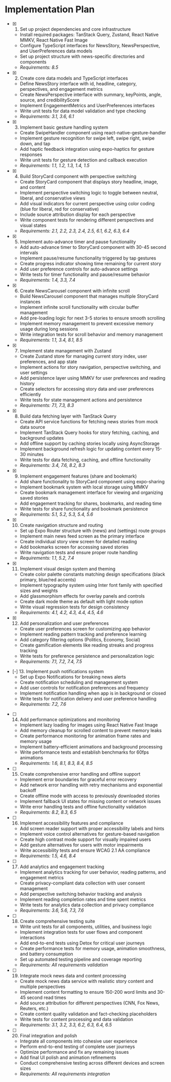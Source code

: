 # Implementation Plan

- [x] 1. Set up project dependencies and core infrastructure
  - Install required packages: TanStack Query, Zustand, React Native MMKV, React Native Fast Image
  - Configure TypeScript interfaces for NewsStory, NewsPerspective, and UserPreferences data models
  - Set up project structure with news-specific directories and components
  - _Requirements: 8.5_

- [x] 2. Create core data models and TypeScript interfaces
  - Define NewsStory interface with id, headline, category, perspectives, and engagement metrics
  - Create NewsPerspective interface with summary, keyPoints, angle, source, and credibilityScore
  - Implement EngagementMetrics and UserPreferences interfaces
  - Write unit tests for data model validation and type checking
  - _Requirements: 3.1, 3.6, 6.1_

- [x] 3. Implement basic gesture handling system
  - Create SwipeHandler component using react-native-gesture-handler
  - Implement gesture recognition for swipe left, swipe right, swipe down, and tap
  - Add haptic feedback integration using expo-haptics for gesture responses
  - Write unit tests for gesture detection and callback execution
  - _Requirements: 1.1, 1.2, 1.3, 1.4, 1.5_

- [x] 4. Build StoryCard component with perspective switching
  - Create StoryCard component that displays story headline, image, and content
  - Implement perspective switching logic to toggle between neutral, liberal, and conservative views
  - Add visual indicators for current perspective using color coding (blue for liberal, red for conservative)
  - Include source attribution display for each perspective
  - Write component tests for rendering different perspectives and visual states
  - _Requirements: 2.1, 2.2, 2.3, 2.4, 2.5, 6.1, 6.2, 6.3, 6.4_

- [x] 5. Implement auto-advance timer and pause functionality
  - Add auto-advance timer to StoryCard component with 30-45 second intervals
  - Implement pause/resume functionality triggered by tap gestures
  - Create progress indicator showing time remaining for current story
  - Add user preference controls for auto-advance settings
  - Write tests for timer functionality and pause/resume behavior
  - _Requirements: 1.4, 3.3, 7.4_

- [x] 6. Create NewsCarousel component with infinite scroll
  - Build NewsCarousel component that manages multiple StoryCard instances
  - Implement infinite scroll functionality with circular buffer management
  - Add pre-loading logic for next 3-5 stories to ensure smooth scrolling
  - Implement memory management to prevent excessive memory usage during long sessions
  - Write integration tests for scroll behavior and memory management
  - _Requirements: 1.1, 3.4, 8.1, 8.5_

- [x] 7. Implement state management with Zustand
  - Create Zustand store for managing current story index, user preferences, and app state
  - Implement actions for story navigation, perspective switching, and user settings
  - Add persistence layer using MMKV for user preferences and reading history
  - Create selectors for accessing story data and user preferences efficiently
  - Write tests for state management actions and persistence
  - _Requirements: 7.1, 7.3, 8.3_

- [x] 8. Build data fetching layer with TanStack Query
  - Create API service functions for fetching news stories from mock data source
  - Implement TanStack Query hooks for story fetching, caching, and background updates
  - Add offline support by caching stories locally using AsyncStorage
  - Implement background refresh logic for updating content every 15-30 minutes
  - Write tests for data fetching, caching, and offline functionality
  - _Requirements: 3.4, 7.6, 8.2, 8.3_

- [x] 9. Implement engagement features (share and bookmark)
  - Add share functionality to StoryCard component using expo-sharing
  - Implement bookmark system with local storage using MMKV
  - Create bookmark management interface for viewing and organizing saved stories
  - Add engagement tracking for shares, bookmarks, and reading time
  - Write tests for share functionality and bookmark persistence
  - _Requirements: 5.1, 5.2, 5.3, 5.4, 5.6_

- [x] 10. Create navigation structure and routing
  - Set up Expo Router structure with (news) and (settings) route groups
  - Implement main news feed screen as the primary interface
  - Create individual story view screen for detailed reading
  - Add bookmarks screen for accessing saved stories
  - Write navigation tests and ensure proper route handling
  - _Requirements: 1.1, 5.2, 7.4_

- [x] 11. Implement visual design system and theming
  - Create color palette constants matching design specifications (black primary, blue/red accents)
  - Implement typography system using Inter font family with specified sizes and weights
  - Add glassmorphism effects for overlay panels and controls
  - Create dark mode theme as default with light mode option
  - Write visual regression tests for design consistency
  - _Requirements: 4.1, 4.2, 4.3, 4.4, 4.5, 4.6_

- [x] 12. Add personalization and user preferences
  - Create user preferences screen for customizing app behavior
  - Implement reading pattern tracking and preference learning
  - Add category filtering options (Politics, Economy, Social)
  - Create gamification elements like reading streaks and progress tracking
  - Write tests for preference persistence and personalization logic
  - _Requirements: 7.1, 7.2, 7.4, 7.5_

- [-] 13. Implement push notifications system
  - Set up Expo Notifications for breaking news alerts
  - Create notification scheduling and management system
  - Add user controls for notification preferences and frequency
  - Implement notification handling when app is in background or closed
  - Write tests for notification delivery and user preference handling
  - _Requirements: 7.2, 7.6_

- [ ] 14. Add performance optimizations and monitoring
  - Implement lazy loading for images using React Native Fast Image
  - Add memory cleanup for scrolled content to prevent memory leaks
  - Create performance monitoring for animation frame rates and memory usage
  - Implement battery-efficient animations and background processing
  - Write performance tests and establish benchmarks for 60fps animations
  - _Requirements: 1.6, 8.1, 8.3, 8.4, 8.5_

- [ ] 15. Create comprehensive error handling and offline support
  - Implement error boundaries for graceful error recovery
  - Add network error handling with retry mechanisms and exponential backoff
  - Create offline mode with access to previously downloaded stories
  - Implement fallback UI states for missing content or network issues
  - Write error handling tests and offline functionality validation
  - _Requirements: 8.2, 8.3, 6.5_

- [ ] 16. Implement accessibility features and compliance
  - Add screen reader support with proper accessibility labels and hints
  - Implement voice control alternatives for gesture-based navigation
  - Create high contrast mode support for visually impaired users
  - Add gesture alternatives for users with motor impairments
  - Write accessibility tests and ensure WCAG 2.1 AA compliance
  - _Requirements: 1.5, 4.6, 8.4_

- [ ] 17. Add analytics and engagement tracking
  - Implement analytics tracking for user behavior, reading patterns, and engagement metrics
  - Create privacy-compliant data collection with user consent management
  - Add perspective switching behavior tracking and analysis
  - Implement reading completion rates and time spent metrics
  - Write tests for analytics data collection and privacy compliance
  - _Requirements: 3.6, 5.6, 7.3, 7.6_

- [ ] 18. Create comprehensive testing suite
  - Write unit tests for all components, utilities, and business logic
  - Implement integration tests for user flows and component interactions
  - Add end-to-end tests using Detox for critical user journeys
  - Create performance tests for memory usage, animation smoothness, and battery consumption
  - Set up automated testing pipeline and coverage reporting
  - _Requirements: All requirements validation_

- [ ] 19. Integrate mock news data and content processing
  - Create mock news data service with realistic story content and multiple perspectives
  - Implement content formatting to ensure 150-200 word limits and 30-45 second read times
  - Add source attribution for different perspectives (CNN, Fox News, Reuters, etc.)
  - Create content quality validation and fact-checking placeholders
  - Write tests for content processing and data validation
  - _Requirements: 3.1, 3.2, 3.3, 6.2, 6.3, 6.4, 6.5_

- [ ] 20. Final integration and polish
  - Integrate all components into cohesive user experience
  - Perform end-to-end testing of complete user journeys
  - Optimize performance and fix any remaining issues
  - Add final UI polish and animation refinements
  - Conduct comprehensive testing across different devices and screen sizes
  - _Requirements: All requirements integration_